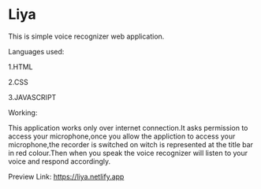 # Liya
This is simple voice recognizer web application.

Languages used:

1.HTML

2.CSS

3.JAVASCRIPT

Working:

This application works only over internet connection.It asks permission to access your microphone,once you allow the appliction to access your microphone,the recorder is switched on witch is represented at the title bar in red colour.Then when you speak the voice recognizer will listen to your voice and respond accordingly.



Preview Link:
         https://liya.netlify.app
